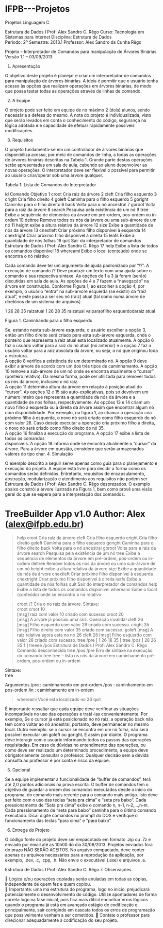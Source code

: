 IFPB---Projetos
===============

Projetos Linguagem C

Estrutura de Dados I    Prof: Alex Sandro C. Rêgo 
Curso: Tecnologia em Sistemas para Internet 
Disciplina: Estrutura de Dados  
Período: 2º                                           Semestre: 2013.1 
Professor: Alex Sandro da Cunha Rêgo 
 
Projeto – Interpretador de Comandos para manipulação de Árvores Binárias 
Versão 1.1 – 03/09/2013 
 
1. Apresentação 
 
O  objetivo  deste projeto é planejar  e criar  um  interpretador  de  comandos para  manipulação  de 
árvores  binárias.  A  ideia  é  permitir  que  o  usuário  tenha  acesso  às  opções  que  realizam  operações  em 
árvores binárias, de modo que possa testar todas as operações através de linhas de comando. 
 
2. A Equipe 
 
O projeto pode ser feito em equipe de no máximo 2 (dois) alunos, sendo necessária a defesa do 
mesmo. A nota do projeto é individualizada, visto que serão levados em conta o conhecimento do código, 
segurança na lógica adotada e e capacidade de efetuar rapidamente possíveis modificações. 
 
3. Requisitos 
 
O projeto fundamenta-se em um controlador de árvores binárias que disponibiliza acesso, por 
meio de comandos de linha, a todas as operações de árvores binárias descritas na Tabela 1. Grande parte 
destas operações serão apresentadas em sala de aula, cabendo ao aluno desenvolver as novas operações. 
O interpretador deve ser flexível o possível para permitir ao usuário criar/operar sob uma árvore qualquer.  
 
Tabela 1. Lista de Comandos do Interpretador 
 
id  Comando  Objetivo 
1  croot  Cria raiz da árvore 
2  cleft  Cria filho esquerdo 
3  cright  Cria filho direito 
4  goleft  Caminha para o filho esquerdo 
5  goright  Caminha para o filho direito 
6  back  Volta para o nó ancestral 
7  goroot  Volta para a raiz da árvore 
8  search  Pesquisa pela existência de um nó 
9  tree  Exibe a sequência de elementos da árvore 
em pré-ordem, pos-ordem ou in-ordem 
10  deltree  Remove todos os nós da árvore ou uma sub-árvore de um nó 
11  height  exibe a altura relativa da árvore 
12  size  Exibe a quantidade de nós da árvore 
13  cnextleft  Criar próximo filho disponível à esquerda 
14  cnextright  Criar próximo filho disponível à direita 
15  leafs  Exibe a quantidade de nós folhas 
16  quit  Sair do interpretador de comandos 
Estrutura de Dados I    Prof: Alex Sandro C. Rêgo 
17  help  Exibe a lista de todos os comandos 
disponível 
18  whereami  Exibe o local (conteúdo) onde se encontra 
o nó relativo 
 
Cada comando deve ter um argumento de ajuda padronizado por “/?”. A execução de comando 
/? Deve produzir um texto com uma ajuda sobre o comando e sua respectiva sintaxe. 
As  opções  de 1  a  3 já foram  (serão) discutidas  em  sala  de aula.    As  opções  de  4  a  7  fazem a 
“navegação”  na  árvore  em  construção. Conforme  Figura  1,  ao  escolher  a  opção  4,  por  exemplo,  o 
usuário “entra” na sub-árvore esquerda (se existir) da “raiz atual”, e este passa a ser seu nó (raiz) atual 
(tal como numa árvore de diretórios de um sistema de arquivos). 
 
1
26
28
35
raizatual
1
26
28
35
raizatual
vaiparaofilho
esquerdodaraiz
atual
 
Figura 1. Caminhando para o filho esquerdo 
 
Se, estando nesta sub-árvore esquerda, o usuário escolher a opção 3, então um filho direito será 
criado  para esta  sub-árvore  esquerda,  onde o  ponteiro  que  representa  a  raiz  atual está localizado 
atualmente.    A  opção  6  faz  o  usuário  voltar  para  a  raiz  do  nó  atual  (nó  anterior)  e  a  opção  7  faz  o 
usuário voltar para a raiz absoluta da árvore, ou seja, o nó que originou toda a estrutura.   
A opção 8 verifica a existência de um determinado nó. A opção 9 deve exibir a árvore de acordo 
com um dos três tipos de caminhamento. A opção 10 remove a sub-árvore de um nó onde se encontra 
atualmente  o  “cursor”  (ponteiro relativo). Da mesma  forma, pode ser utilizada para remover todos os 
nós da árvore, inclusive o nó raiz.   
A opção 11 determina altura da árvore em relação à posição atual do “cursor”. As opções 12 e 15 
são  auto-explicativas,  pois só  devolvem  um  número  inteiro  que  representa  a  quantidade  de  nós  da 
árvore e a quantidade de nós folhas, respectivamente. 
As  opções 13  e 14 criam  um  novo  filho  à  esquerda  ou  à  direita  da árvore  assim  que  encontrar 
algum nó com disponibilidade. Por exemplo, na figura 1, ao chamar a operação cria próximo filho à 
esquerda, o  novo  nó  será  criado  como  filho  esquerdo  do  nó  com  valor  28.  Caso  deseje  executar  a 
operação cria próximo filho à direita, o novo nó será criado como filho direito do nó 35.  
A  opção  16  finaliza  a  execução  do  programa.   A  opção  17  exibe  a  lista  de  todos  os  comandos  
disponíveis. A opção 18 informa onde se encontra atualmente o “cursor” da árvore. 
Para a árvore em questão, considere que serão armazenados valores do tipo char. 
4. Simulação 
 
O exemplo descrito a seguir serve apenas como guia para o planejamento e execução do projeto. 
A  equipe está  livre  para  decidir  a  forma  como  os    comandos  serão  definidos.  Entretanto,  requisitos  de 
encapsulamento,  abstração,  modularização  e atendimento  aos  requisitos não  podem  ser 
Estrutura de Dados I    Prof: Alex Sandro C. Rêgo 
desprezados. O exemplo abaixo constrói a árvore ilustrada na Figura 1, bem como provê uma visão geral do 
que se espera para a interpretação dos comandos. 
 
TreeBuilder App v1.0 
Author: Alex (alex@ifpb.edu.br) 
========================================================================= 
> help 
croot  Cria raiz da árvore 
cleft  Cria filho esquerdo 
cright  Cria filho direito 
goleft  Caminha para o filho esquerdo 
goright  Caminha para o filho direito 
back  Volta para o nó ancestral 
goroot  Volta para a raiz da árvore 
search  Pesquisa pela existência de um nó 
tree  Exibe a sequência de elementos da árvore 
em pré-ordem, pos-ordem ou in-ordem 
deltree  Remove todos os nós da árvore ou uma sub-árvore de um nó 
height  exibe a altura relativa da árvore 
size  Exibe a quantidade de nós da árvore 
cnextleft  Criar próximo filho disponível à esquerda 
cnextright  Criar próximo filho disponível à direita 
leafs  Exibe a quantidade de nós folhas 
quit  Sair do interpretador de comandos 
help  Exibe a lista de todos os comandos 
disponível 
whereami  Exibe o local (conteúdo) onde se encontra 
o nó relativo 
 
> croot /? 
  Cria o no raiz da árvore. 
  Sintaxe:  
  croot <valor> 
> croot 10  
  [msg] raiz com valor 10 criado com sucesso 
> croot 20  
  [msg] A arvore já possuiu uma raiz. Operação invalida! 
> cleft 26  
  [msg] Filho esquerdo com valor 26 criado com sucesso. 
> cright 35 
  [msg] Filho direito com valor 35 criado com sucesso. 
> goleft 
  [msg] A raiz relativa agora esta no no 26 
> cleft 28 
  [msg] Filho esquerdo com valor 28 criado com sucesso. 
> tree /pre 
  [ 1 26 18 35 ] 
> tree /pos 
  [ 28 26 35 1 ] 
> treeee /pos 
Estrutura de Dados I    Prof: Alex Sandro C. Rêgo 
  Comando desconhecido 
> tree /pos /pre 
  Erro de sintaxe na execução do comando tree 
  tree – lista os nós da árvore em caminhamento pré-ordem, pos-ordem ou in-ordem 
 
  Sintaxe:  
  tree <argumento> 
   
  Argumentos 
  /pre : caminhamento em pré-ordem 
  /pos : caminhamento em pos-ordem 
  /in  : caminhamento em in-ordem 
> whereami 
  Você esta localizado no 26 
> quit 
 
É  importante  ressaltar  que  cada  equipe  deve  verificar  as  situações  incompatíveis  no  uso  das 
operações  e  tratá-las  convenientemente.  Por  exemplo,  Se  o  cursor  já  está  posicionado  no nó  raiz, a 
operação back não  tem como  voltar  ao  nó  ancestral,  portanto, deve permanecer  no  mesmo  local.  Outro 
exemplo: se o cursor se encontra em um nó  folha, não será possível executar um goleft ou goright. E 
assim  por  diante.  O  programa  deve  interagir  com  o  usuário  informando  todos  os  passos  das  operações 
requisitadas. 
Em caso de dúvidas no entendimento das operações, ou como deve ser realizado um determinado 
procedimento,  a  equipe  deve  obrigatoriamente  consultar  o  professor.  Qualquer decisão  sem  a  devida 
consulta ao professor é por conta e risco da equipe. 
 
5. Opcional  
 
Se  a  equipe  implementar  a  funcionalidade  de  “buffer  de  comandos”,  terá até  2,0 
pontos  adicionais  na  prova  escrita. O  buffer  de  comandos  tem  o  objetivo  de  guardar  a 
ordem dos comandos executados desde o início do programa, do comando mais recente para 
o comando mais antigo.  Isto deve ser feito com o uso das teclas “seta pra cima” e “seta pra 
baixo”. Cada pressionamento de “Seta pra cima” exibe o comando n, n-1, n-2,...,n-m. Cada 
pressionamento de “seta para baixo” caminha para o último comando executado. Dica: digite 
comandos  no  prompt  do  DOS  e  verifique  o  funcionamento  das  teclas “para  cima”  e “para 
baixo”. 
 
6. Entrega do Projeto 
 
O código fonte do projeto deve ser empacotado em formato .zip ou .7z e enviado por email até as 
10h00 do  dia 30/09/2013.  Projetos  enviados  fora  do  prazo  NÃO  SERÃO  ACEITOS.  No  arquivo 
compactado,  deve  conter  apenas  os  arquivos  necessários  para  a  reprodução  da  aplicação,  por  exemplo, 
.dev, .c, .cpp, .h. Não envie o executável (.exe) e arquivos .a. 
 
 
 
Estrutura de Dados I    Prof: Alex Sandro C. Rêgo 
7. Observações 
 
  Lógica e/ou operações copiadas serão anuladas em todas as cópias, independente de quem fez e quem 
copiou.  
  Importante:  uma  má  estrutura  do  programa,  logo  no  início,  prejudicará  potencialmente  o 
desenvolvimento  do  código.  Utilize  apontadores  de  forma  correta  logo  na  fase  inicial,  pois  fica  mais 
difícil  encontrar  erros  lógicos  quando  o  programa  já  está  em  avançado  estágio  de  codificação  e, 
principalmente, sair corrigindo em cascata todos os erros de programação que possivelmente venham a 
ser cometidos. 
  Contate o professor para direcionar adequadamente a codificação do seu projeto. 
 
